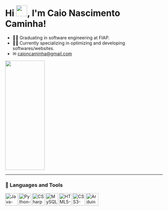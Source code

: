 # Hi <img height="35em" img width="35em" src="https://user-images.githubusercontent.com/72770138/226182736-86722913-0342-4a5e-8616-6a6a827d82e8.gif" />, I'm Caio Nascimento Caminha!

- 👨‍🎓 Graduating in software engineering at FIAP.
- 👨‍💻 Currently specializing in optimizing and developing softwares/websites.
- ✉ caioncaminha@gmail.com

<img height="350em" img width="50%" src="https://user-images.githubusercontent.com/72770138/226179141-c9d62af6-e2a3-4933-8398-cbbe8e83e91e.gif" />

---

### 🧰 Languages and Tools

<img align="left" alt="Java-icon" width="40" src="https://cdn.jsdelivr.net/gh/devicons/devicon/icons/java/java-original.svg" />
<img align="left" alt="Python-icon" width="40" src="https://cdn.jsdelivr.net/gh/devicons/devicon/icons/python/python-original.svg" />
<img align="left" alt="CSharp-icon" width="40" src="https://cdn.jsdelivr.net/gh/devicons/devicon/icons/csharp/csharp-original.svg" />
<img align="left" alt="MySQL-icon" width="40" src="https://cdn.jsdelivr.net/gh/devicons/devicon/icons/mysql/mysql-original.svg" />
<img align="left" alt="HTML5-icon" width="40" src="https://cdn.jsdelivr.net/gh/devicons/devicon/icons/html5/html5-original.svg" />
<img align="left" alt="CSS3-icon" width="40" src="https://cdn.jsdelivr.net/gh/devicons/devicon/icons/css3/css3-original.svg" />
<img align="left" alt ="Arduino-icon" width="40" src="https://cdn.jsdelivr.net/gh/devicons/devicon@latest/icons/arduino/arduino-original.svg" />
<br />
